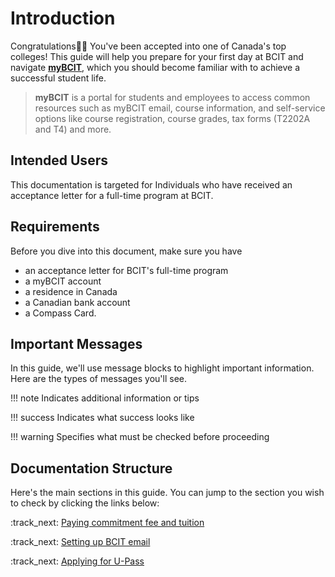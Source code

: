 # **Introduction**

Congratulations🎊✨ You've been accepted into one of Canada's top colleges! This guide will help you prepare for your first day at BCIT and navigate **<u>[myBCIT](https://my.bcit.ca/)</u>**, which you should become familiar with to achieve a successful student life. 

> **myBCIT** is a portal for students and employees to access common resources such as myBCIT email, course information, and self-service options like course registration, course grades, tax forms (T2202A and T4) and more.


## Intended Users
This documentation is targeted for Individuals who have received an acceptance letter for a full-time program at BCIT.

## Requirements

Before you dive into this document, make sure you have

- an acceptance letter for BCIT's full-time program
- a myBCIT account
- a residence in Canada
- a Canadian bank account
- a Compass Card.


## Important Messages
In this guide, we'll use message blocks to highlight important information. Here are the types of messages you'll see.

!!! note 
    Indicates additional information or tips

!!! success
    Indicates what success looks like

!!! warning
    Specifies what must be checked before proceeding

## Documentation Structure
Here's the main sections in this guide. You can jump to the section you wish to check by clicking the links below:

:track_next: [Paying commitment fee and tuition](paying-tuition)

:track_next: [Setting up BCIT email](setting-up-email)

:track_next: [Applying for U-Pass](applying-for-upass.md)
